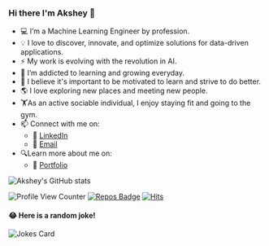 ### Hi there I'm Akshey 👋


- 💻 I’m a Machine Learning Engineer by profession.
- 💡 I love to discover, innovate, and optimize solutions for data-driven applications.
- ⚡ My work is evolving with the revolution in AI.
- 🌱 I’m addicted to learning and growing everyday.
- 🤔 I believe it's important to be motivated to learn and strive to do better.
- 🌎 I love exploring new places and meeting new people.
- 🏋️‍As an active sociable individual, I enjoy staying fit and going to the gym.
- 📫 Connect with me on:
     - 🏢 [LinkedIn](https://www.linkedin.com/in/aksheysinghal/)
     - 📧 [Email](mailto:aksheysinghal12@gmail.com) 
- 🔍Learn more about me on:
     - 📃 [Portfolio](https://aksheysinghal.github.io/)

![Akshey's GitHub stats](https://github-readme-stats.vercel.app/api?username=dintellect&show_icons=true&theme=tokyonight&hide=contribs,prs)

![Profile View Counter](https://komarev.com/ghpvc/?username=dintellect) [![Repos Badge](https://badges.pufler.dev/repos/dintellect)](https://badges.pufler.dev) [![Hits](https://hits.seeyoufarm.com/api/count/incr/badge.svg?url=https%3A%2F%2Fgithub.com%2Fdintellect%2Fhit-counter&count_bg=%2379C83D&title_bg=%23555555&icon=&icon_color=%23E7E7E7&title=hits&edge_flat=false)](https://hits.seeyoufarm.com)



#### 😂 Here is a random joke!
![Jokes Card](https://readme-jokes.vercel.app/api)
